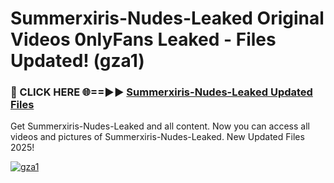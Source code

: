 # Summerxiris-Nudes-Leaked Original Videos 0nlyFans Leaked - Files Updated! (gza1)

<h3>🔴 CLICK HERE 🌐==►► <a href="https://tinyurl.com/5h6xmrr3" rel="nofollow">Summerxiris-Nudes-Leaked Updated Files</a></h3>

Get Summerxiris-Nudes-Leaked and all content. Now you can access all videos and pictures of Summerxiris-Nudes-Leaked. New Updated Files 2025!

[![gza1](https://i.imgur.com/KVD873Z.gif)](https://tinyurl.com/5h6xmrr3)
